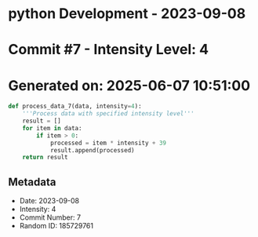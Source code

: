 ﻿# python Development - 2023-09-08
# Commit #7 - Intensity Level: 4
# Generated on: 2025-06-07 10:51:00
```python
def process_data_7(data, intensity=4):
    '''Process data with specified intensity level'''
    result = []
    for item in data:
        if item > 0:
            processed = item * intensity + 39
            result.append(processed)
    return result
```
## Metadata
- Date: 2023-09-08
- Intensity: 4
- Commit Number: 7
- Random ID: 185729761
